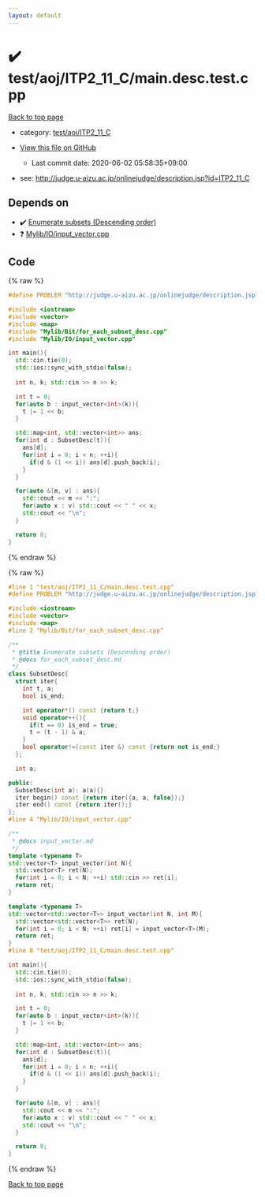 ```yaml
---
layout: default
---
```


<!-- mathjax config similar to math.stackexchange -->
<script type="text/javascript" async
  src="https://cdnjs.cloudflare.com/ajax/libs/mathjax/2.7.5/MathJax.js?config=TeX-MML-AM_CHTML">
</script>
<script type="text/x-mathjax-config">
  MathJax.Hub.Config({
    TeX: { equationNumbers: { autoNumber: "AMS" }},
    tex2jax: {
      inlineMath: [ ['$','$'] ],
      processEscapes: true
    },
    "HTML-CSS": { matchFontHeight: false },
    displayAlign: "left",
    displayIndent: "2em"
  });
</script>

<script type="text/javascript" src="https://cdnjs.cloudflare.com/ajax/libs/jquery/3.4.1/jquery.min.js"></script>
<script src="https://cdn.jsdelivr.net/npm/jquery-balloon-js@1.1.2/jquery.balloon.min.js" integrity="sha256-ZEYs9VrgAeNuPvs15E39OsyOJaIkXEEt10fzxJ20+2I=" crossorigin="anonymous"></script>
<script type="text/javascript" src="../../../../assets/js/copy-button.js"></script>
<link rel="stylesheet" href="../../../../assets/css/copy-button.css" />


# :heavy_check_mark: test/aoj/ITP2_11_C/main.desc.test.cpp

<a href="../../../../index.html">Back to top page</a>

* category: <a href="../../../../index.html#5626b65685a30cbdda48cf9d1e561d42">test/aoj/ITP2_11_C</a>
* <a href="{{ site.github.repository_url }}/blob/master/test/aoj/ITP2_11_C/main.desc.test.cpp">View this file on GitHub</a>
    - Last commit date: 2020-06-02 05:58:35+09:00


* see: <a href="http://judge.u-aizu.ac.jp/onlinejudge/description.jsp?id=ITP2_11_C">http://judge.u-aizu.ac.jp/onlinejudge/description.jsp?id=ITP2_11_C</a>


## Depends on

* :heavy_check_mark: <a href="../../../../library/Mylib/Bit/for_each_subset_desc.cpp.html">Enumerate subsets (Descending order)</a>
* :question: <a href="../../../../library/Mylib/IO/input_vector.cpp.html">Mylib/IO/input_vector.cpp</a>


## Code

<a id="unbundled"></a>
{% raw %}
```cpp
#define PROBLEM "http://judge.u-aizu.ac.jp/onlinejudge/description.jsp?id=ITP2_11_C"

#include <iostream>
#include <vector>
#include <map>
#include "Mylib/Bit/for_each_subset_desc.cpp"
#include "Mylib/IO/input_vector.cpp"

int main(){
  std::cin.tie(0);
  std::ios::sync_with_stdio(false);
  
  int n, k; std::cin >> n >> k;

  int t = 0;
  for(auto b : input_vector<int>(k)){
    t |= 1 << b;
  }

  std::map<int, std::vector<int>> ans;
  for(int d : SubsetDesc(t)){
    ans[d];
    for(int i = 0; i < n; ++i){
      if(d & (1 << i)) ans[d].push_back(i);
    }
  }

  for(auto &[m, v] : ans){
    std::cout << m << ":";
    for(auto x : v) std::cout << " " << x;
    std::cout << "\n";
  }

  return 0;
}

```
{% endraw %}

<a id="bundled"></a>
{% raw %}
```cpp
#line 1 "test/aoj/ITP2_11_C/main.desc.test.cpp"
#define PROBLEM "http://judge.u-aizu.ac.jp/onlinejudge/description.jsp?id=ITP2_11_C"

#include <iostream>
#include <vector>
#include <map>
#line 2 "Mylib/Bit/for_each_subset_desc.cpp"

/**
 * @title Enumerate subsets (Descending order)
 * @docs for_each_subset_desc.md
 */
class SubsetDesc{
  struct iter{
    int t, a;
    bool is_end;

    int operator*() const {return t;}
    void operator++(){
      if(t == 0) is_end = true;
      t = (t - 1) & a;
    }
    bool operator!=(const iter &) const {return not is_end;}
  };

  int a;

public:
  SubsetDesc(int a): a(a){}
  iter begin() const {return iter({a, a, false});}
  iter end() const {return iter();}
};
#line 4 "Mylib/IO/input_vector.cpp"

/**
 * @docs input_vector.md
 */
template <typename T>
std::vector<T> input_vector(int N){
  std::vector<T> ret(N);
  for(int i = 0; i < N; ++i) std::cin >> ret[i];
  return ret;
}

template <typename T>
std::vector<std::vector<T>> input_vector(int N, int M){
  std::vector<std::vector<T>> ret(N);
  for(int i = 0; i < N; ++i) ret[i] = input_vector<T>(M);
  return ret;
}
#line 8 "test/aoj/ITP2_11_C/main.desc.test.cpp"

int main(){
  std::cin.tie(0);
  std::ios::sync_with_stdio(false);
  
  int n, k; std::cin >> n >> k;

  int t = 0;
  for(auto b : input_vector<int>(k)){
    t |= 1 << b;
  }

  std::map<int, std::vector<int>> ans;
  for(int d : SubsetDesc(t)){
    ans[d];
    for(int i = 0; i < n; ++i){
      if(d & (1 << i)) ans[d].push_back(i);
    }
  }

  for(auto &[m, v] : ans){
    std::cout << m << ":";
    for(auto x : v) std::cout << " " << x;
    std::cout << "\n";
  }

  return 0;
}

```
{% endraw %}

<a href="../../../../index.html">Back to top page</a>

